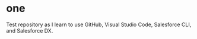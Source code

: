 # one
Test repository as I learn to use GitHub, Visual Studio Code, Salesforce CLI, and Salesforce DX.
